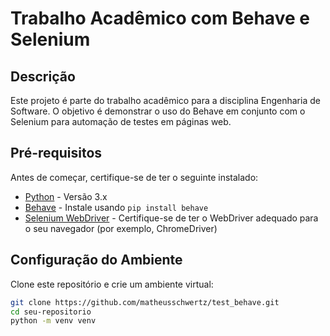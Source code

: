 # Trabalho Acadêmico com Behave e Selenium

## Descrição

Este projeto é parte do trabalho acadêmico para a disciplina Engenharia de Software. O objetivo é demonstrar o uso do Behave em conjunto com o Selenium para automação de testes em páginas web.

## Pré-requisitos

Antes de começar, certifique-se de ter o seguinte instalado:

- [Python](https://www.python.org/) - Versão 3.x
- [Behave](https://behave.readthedocs.io/) - Instale usando `pip install behave`
- [Selenium WebDriver](https://www.selenium.dev/documentation/en/webdriver/driver_requirements/) - Certifique-se de ter o WebDriver adequado para o seu navegador (por exemplo, ChromeDriver)

## Configuração do Ambiente

Clone este repositório e crie um ambiente virtual:

```bash
git clone https://github.com/matheusschwertz/test_behave.git
cd seu-repositorio
python -m venv venv
